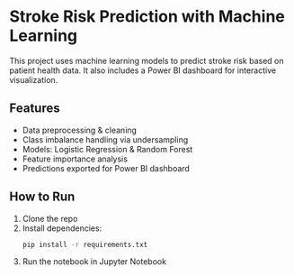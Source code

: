 # Stroke Risk Prediction with Machine Learning

This project uses machine learning models to predict stroke risk 
based on patient health data. It also includes a Power BI dashboard 
for interactive visualization.

## Features
- Data preprocessing & cleaning
- Class imbalance handling via undersampling
- Models: Logistic Regression & Random Forest
- Feature importance analysis
- Predictions exported for Power BI dashboard

## How to Run
1. Clone the repo
2. Install dependencies:
   ```bash
   pip install -r requirements.txt
3. Run the notebook in Jupyter Notebook
